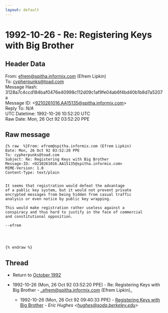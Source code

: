 ```yaml
---
layout: default
---
```


# 1992-10-26 - Re: Registering Keys with Big Brother

## Header Data

From: efrem@spitha.informix.com (Efrem Lipkin)<br>
To: cypherpunks@toad.com<br>
Message Hash: 3128a7c4ccd184baf0476e40998c112d09c1af9fe04ab6f4bd40b1b8d7a5207a<br>
Message ID: \<9210261016.AA15135@spitha.informix.com\><br>
Reply To: _N/A_<br>
UTC Datetime: 1992-10-26 10:52:20 UTC<br>
Raw Date: Mon, 26 Oct 92 03:52:20 PPE<br>

## Raw message

```
{% raw  %}From: efrem@spitha.informix.com (Efrem Lipkin)
Date: Mon, 26 Oct 92 03:52:20 PPE
To: cypherpunks@toad.com
Subject: Re: Registering Keys with Big Brother
Message-ID: <9210261016.AA15135@spitha.informix.com>
MIME-Version: 1.0
Content-Type: text/plain


It seems that registration would defeat the advantage
of a public key system, but it would not prevent private
encrypted messages from being hidden from casual traffic
analysis or even notice by public key wrapping.

This would make registration rather useless against a
conspiracy and thus hard to justify in the face of commercial
and constitutional opposition.

--efrem




{% endraw %}
```

## Thread

+ Return to [October 1992](/years/1992/10)

+ 1992-10-26 (Mon, 26 Oct 92 03:52:20 PPE) - Re: Registering Keys with Big Brother - _efrem@spitha.informix.com (Efrem Lipkin)_
  + 1992-10-26 (Mon, 26 Oct 92 09:40:33 PPE) - [Registering Keys with Big Brother](/years/1992/10/c42d2d0187951763f35a791c544b34c096c6e0d58664eb4dc74d2729d6257648) - _Eric Hughes \<hughes@soda.berkeley.edu\>_

